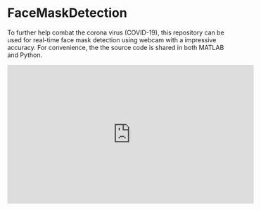 # FaceMaskDetection
To further help combat the corona virus (COVID-19), this repository can be used for real-time face mask detection using webcam with a impressive accuracy. For convenience, the the source code is shared in both MATLAB and Python.

<iframe width="560" height="315" src="https://www.youtube.com/embed/OJcLjZILWjM" frameborder="0" allow="accelerometer; autoplay; encrypted-media; gyroscope; picture-in-picture" allowfullscreen></iframe>
